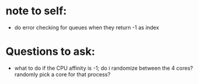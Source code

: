 # note to self:
- do error checking for queues when they return -1 as index


# Questions to ask:
- what to do if the CPU affinity is -1; do i randomize between the 4 cores? randomly pick a core for that process?
